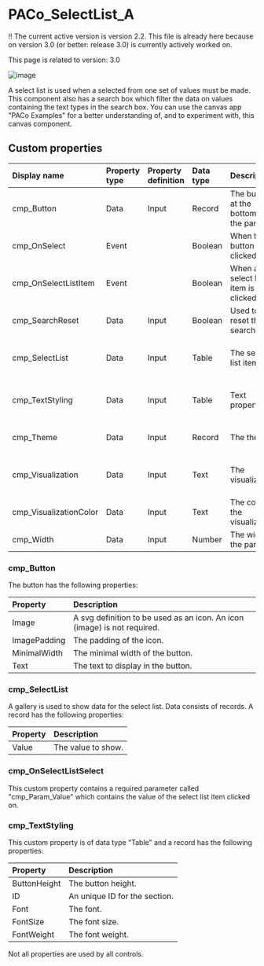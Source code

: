 # PACo_SelectList_A

!! The current active version is version 2.2. This file is already here because on version 3.0 (or better: release 3.0) is currently actively worked on.

This page is related to version: 3.0

![image](https://github.com/formsandflows/PACo/assets/35654198/8ee22ec2-5d31-4fc2-b996-287d5bc77b28)

A select list is used when a selected from one set of values must be made. This component also has a search box which filter the data on values containing the text types in the search box.
You can use the canvas app "PACo Examples" for a better understanding of, and to experiment with, this canvas component.

## Custom properties

| Display name | Property type | Property definition | Data type | Description | Memo
| :--- | :--- | :--- | :--- | :--- | :--- |
| cmp_Button | Data | Input | Record | The button at the bottom of the panel. | See the documention on bcmp_Btton below. |
| cmp_OnSelect | Event | | Boolean | When the button is clicked on. | |
| cmp_OnSelectListItem | Event | | Boolean | When a select list item is clicked on. | |
| cmp_SearchReset | Data | Input | Boolean | Used to reset the search box. | |
| cmp_SelectList | Data | Input | Table | The select list items. | See the documention on cmp_SelectList below. |
| cmp_TextStyling | Data | Input | Table | Text properties. | See the documention on cmp_TextStyling below. |
| cmp_Theme | Data | Input | Record | The theme. | See the documention on theming. |
| cmp_Visualization | Data | Input | Text | The visualization. | See the documention of component cmp_Visualization_A. |
| cmp_VisualizationColor | Data | Input | Text | The color of the visualization. | |
| cmp_Width | Data | Input | Number | The width of the panel. | |

### cmp_Button
The button has the following properties:

| Property | Description |
| :--- | :--- |
| Image | A svg definition to be used as an icon. An icon (image) is not required. |
| ImagePadding | The padding of the icon. |
| MinimalWidth | The minimal width of the button. |
| Text | The text to display in the button. |

### cmp_SelectList
A gallery is used to show data for the select list. Data consists of records. A record has the following properties:

| Property | Description |
| :--- | :--- |
| Value | The value to show. |

### cmp_OnSelectListSelect
This custom property contains a required parameter called "cmp_Param_Value" which contains the value of the select list item clicked on.

### cmp_TextStyling
This custom property is of data type "Table" and a record has the following properties:

| Property | Description |
| :--- | :--- |
| ButtonHeight | The button height. |
| ID | An unique ID for the section. |
| Font | The font. |
| FontSize | The font size. |
| FontWeight | The font weight. |

Not all properties are used by all controls.
